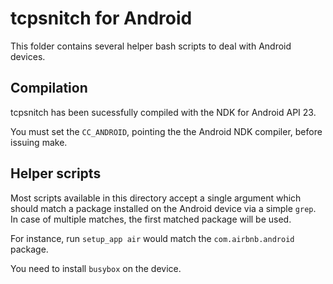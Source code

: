 # tcpsnitch for Android

This folder contains several helper bash scripts to deal with Android devices.

## Compilation

tcpsnitch has been sucessfully compiled with the NDK for Android API 23.

You must set the `CC_ANDROID`, pointing the the Android NDK compiler, before issuing make.

## Helper scripts

Most scripts available in this directory accept a single argument which should match a package installed on the Android device via a simple `grep`. In case of multiple matches, the first matched package will be used.

For instance, run `setup_app air` would match the `com.airbnb.android` package.

You need to install `busybox` on the device.
